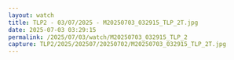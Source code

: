 ```yaml
---
layout: watch
title: TLP2 - 03/07/2025 - M20250703_032915_TLP_2T.jpg
date: 2025-07-03 03:29:15
permalink: /2025/07/03/watch/M20250703_032915_TLP_2
capture: TLP2/2025/202507/20250702/M20250703_032915_TLP_2T.jpg
---
```

